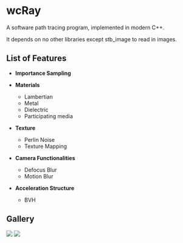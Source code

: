 # wcRay
A software path tracing program, implemented in modern C++. 

It depends on no other libraries except stb_image to read in images.

## List of Features 
- **Importance Sampling**

- **Materials**
    - Lambertian
    - Metal
    - Dielectric
    - Participating media
  
- **Texture**
    - Perlin Noise
    - Texture Mapping

- **Camera Functionalities**
    - Defocus Blur
    - Motion Blur

- **Acceleration Structure**
    - BVH

## Gallery
![](https://github.com/wcvanvan/Renderer/blob/main/rendered_images/image2.jpg)
![](https://github.com/wcvanvan/Renderer/blob/main/rendered_images/image1.jpg)
